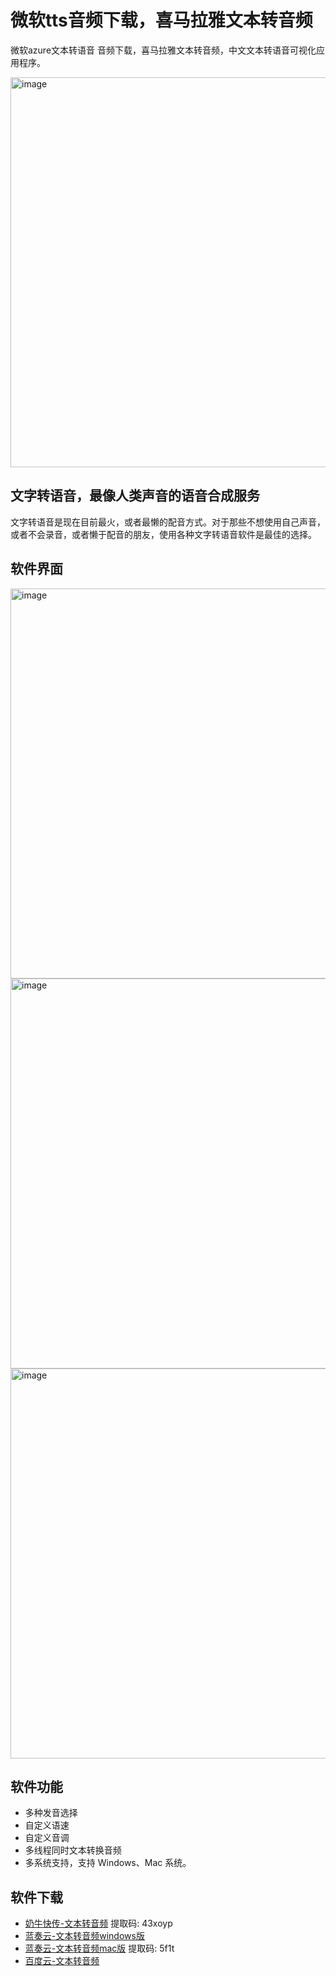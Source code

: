 # 微软tts音频下载，喜马拉雅文本转音频

微软azure文本转语音 音频下载，喜马拉雅文本转音频，中文文本转语音可视化应用程序。

<img width="624" alt="image" src="https://user-images.githubusercontent.com/28686832/171317095-f7af4794-54d2-4f1b-a9a0-b19d8d7899dc.png">

## 文字转语音，最像人类声音的语音合成服务

文字转语音是现在目前最火，或者最懒的配音方式。对于那些不想使用自己声音，或者不会录音，或者懒于配音的朋友，使用各种文字转语音软件是最佳的选择。

## 软件界面

<img width="624" alt="image" src="https://user-images.githubusercontent.com/28686832/171318355-9bf8b744-84d5-4a32-9c1b-8c8a1422e748.png">

<img width="624" alt="image" src="https://user-images.githubusercontent.com/28686832/171317153-e7351045-d018-4bad-ab9e-69a950adba4e.png">

<img width="624" alt="image" src="https://user-images.githubusercontent.com/28686832/171317556-9803a6d5-e688-45a8-ba4a-2777ffe777b5.png">


## 软件功能

- 多种发音选择
- 自定义语速
- 自定义音调
- 多线程同时文本转换音频
- 多系统支持，支持 Windows、Mac 系统。

## 软件下载

- [奶牛快传-文本转音频](https://cowtransfer.com/s/644dcc27967e44) 提取码: 43xoyp
- [蓝奏云-文本转音频windows版](https://jscs.lanzouw.com/ieFWK05q05wj)
- [蓝奏云-文本转音频mac版](https://jscs.lanzouw.com/ixo2Z05q05sf) 提取码: 5f1t
- [百度云-文本转音频](https://pan.baidu.com/s/1ny90EnQtKjZ0gU_Uw6ZQvA?pwd=9bt9)

